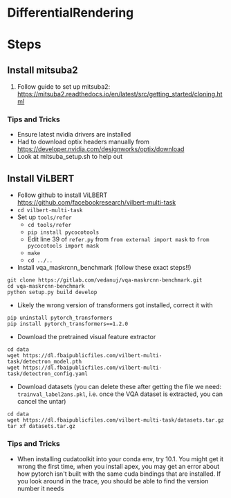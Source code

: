 # DifferentialRendering

# Steps

## Install mitsuba2

1. Follow guide to set up mitsuba2: https://mitsuba2.readthedocs.io/en/latest/src/getting_started/cloning.html

### Tips and Tricks

- Ensure latest nvidia drivers are installed
- Had to download optix headers manually from https://developer.nvidia.com/designworks/optix/download
- Look at mitsuba_setup.sh to help out

## Install ViLBERT

- Follow github to install ViLBERT https://github.com/facebookresearch/vilbert-multi-task
- `cd vilbert-multi-task`
- Set up `tools/refer`
    - `cd tools/refer`
    - `pip install pycocotools`
    - Edit line 39 of `refer.py` from 
    `from external import mask`
    to 
    `from pycocotools import mask`
    - `make`
    - `cd ../..`
- Install vqa_maskrcnn_benchmark (follow these exact steps!!)

```
git clone https://gitlab.com/vedanuj/vqa-maskrcnn-benchmark.git
cd vqa-maskrcnn-benchmark
python setup.py build develop
```

- Likely the wrong version of transformers got installed, correct it with

```
pip uninstall pytorch_transformers
pip install pytorch_transformers==1.2.0
```
- Download the pretrained visual feature extractor
```
cd data
wget https://dl.fbaipublicfiles.com/vilbert-multi-task/detectron_model.pth
wget https://dl.fbaipublicfiles.com/vilbert-multi-task/detectron_config.yaml
```
- Download datasets (you can delete these after getting the file we need: `trainval_label2ans.pkl`, i.e. once the VQA dataset is extracted, you can cancel the untar)

```
cd data
wget https://dl.fbaipublicfiles.com/vilbert-multi-task/datasets.tar.gz
tar xf datasets.tar.gz
```


### Tips and Tricks

- When installing cudatoolkit into your conda env, try 10.1. You might get it wrong the first time, when you install apex, you may get an error about how pytorch isn't built with the same cuda bindings that are installed. If you look around in the trace, you should be able to find the version number it needs